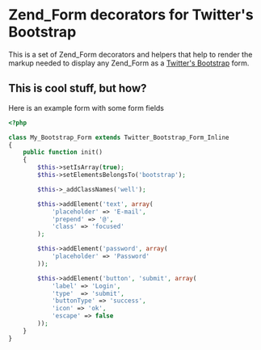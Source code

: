 # Zend_Form decorators for Twitter's Bootstrap #

This is a set of Zend_Form decorators and helpers that help to render the markup needed to display any Zend_Form as a
[Twitter's Bootstrap](https://twitter.github.com/bootstrap) form.

## This is cool stuff, but how? ##

Here is an example form with some form fields

```php
<?php

class My_Bootstrap_Form extends Twitter_Bootstrap_Form_Inline
{
    public function init()
    {
        $this->setIsArray(true);
        $this->setElementsBelongsTo('bootstrap');

        $this->_addClassNames('well');

        $this->addElement('text', array(
            'placeholder' => 'E-mail',
            'prepend' => '@',
            'class' => 'focused'
        );

        $this->addElement('password', array(
            'placeholder' => 'Password'
        ));

        $this->addElement('button', 'submit', array(
            'label' => 'Login',
            'type'  => 'submit',
            'buttonType' => 'success',
            'icon' => 'ok',
            'escape' => false
        ));
    }
}
```